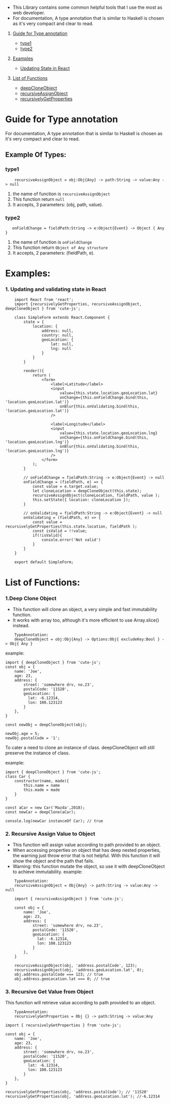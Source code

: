 * This Library contains some common helpful tools that I use the most as web developer.
* For documentation, A type annotation that is similar to Haskell is chosen as it's very compact and clear to read.

1. [Guide for Type annotation](#guide-for-type-annotation)
    * [type1](#type1)
    * [type2](#type2)

2. [Examples](#examples)
    * [Updating State in React](#1-updating-and-validating-state-in-react)

3. [List of Functions](#list-of-functions)
    * [deepCloneObject](#1deep-clone-object)
    * [recursiveAssignObject](#2-recursive-assign-value-to-object)
    * [recursivelyGetProperties](#3-recursive-get-value-from-object)

# Guide for Type annotation
For documentation, A type annotation that is similar to Haskell is chosen as it's very compact and clear to read.

## Example Of Types:
### type1
```
    recursiveAssignObject = obj:Obj{Any} -> path:String -> value:Any -> null
```
1. the name of function is `recursiveAssignObject`
2. This function return `null`
3. It accepts, 3 parameters: (obj, path, value).


### type2
```
   onFieldChange = fieldPath:String -> e:Object{Event} -> Object { Any }
```
1. the name of function is `onFieldChange`
2. This function return `Object of Any structure`
3. It accepts, 2 parameters: (fieldPath, e).


# Examples:
### 1. Updating and validating state in React

```
    import React from 'react';
    import {recursivelyGetProperties, recursiveAssignObject, deepCloneObject } from 'cute-js';

    class SimpleForm extends React.Component {
        state = {
            location: {
                address: null,
                country: null,
                geoLocation: {
                    lat: null,
                    lng: null
                }
            }
        }

        render(){
            return (
                <form>
                    <label>Latitude</label>
                    <input
                        value={this.state.location.geoLocation.lat}
                        onChange={this.onFieldChange.bind(this, 'location.geoLocation.lat')}
                        onBlur{this.onValidating.bind(this, 'location.geoLocation.lat')}
                    />

                    <label>Longitude</label>
                    <input
                        value={this.state.location.geoLocation.lng}
                        onChange={this.onFieldChange.bind(this, 'location.geoLocation.lng')}
                        onBlur{this.onValidating.bind(this, 'location.geoLocation.lng')}
                    />
                </form>
            );
        }

        // onFieldChange = fieldPath:String -> e:Object{Event} -> null
        onFieldChange = (fieldPath, e) => {
            const value = e.target.value;
            let cloneLocation = deepCloneObject(this.state);
            recursiveAssignObject(cloneLocation, fieldPath, value );
            this.setState({ location: cloneLocation });
        }

        // onValidating = fieldPath:String -> e:Object{Event} -> null
        onValidating = (fieldPath, e) => {
            const value = recursivelyGetProperties(this.state.location, fieldPath );
            const isValid = !!value;
            if(!isValid){
                console.error('Not valid')
            }
        }
    }

    export default SimpleForm;
```



# List of Functions:
### 1.Deep Clone Object
* This function will clone an object, a very simple and fast immutability function.
* It works with array too, although it's more efficient to use Array.slice() instead.

```
    TypeAnnotation:
    deepCloneObject = obj:Obj{Any} -> Options:Obj{ excludeKey:Bool } -> Obj{ Any }
```

example: 
    
    import { deepCloneObject } from 'cute-js';        
    const obj = {
        name: 'Joe',
        age: 23,
        address: {
            street: 'somewhere drv, no.23',
            postalCode: '11520',
            geoLocation: {
              lat: -6.12314,
              lon: 108.123123
            }
        },
    }
    
    const newObj = deepCloneObject(obj);
    
    newObj.age = 5;
    newObj.postalCode = '1';

To cater a need to clone an instance of class. 
deepCloneObject will still preserve the instance of class.

example: 
    
    import { deepCloneObject } from 'cute-js';        
    class Car {
        constructor(name, made){
            this.name = name
            this.made = made
        }
    }
    
    const aCar = new Car('Mazda',2018);
    const newCar = deepClone(aCar);
    
    console.log(newCar instanceOf Car); // true
    
### 2. Recursive Assign Value to Object
* This function will assign value according to path provided to an object.
* When accessing properties on object that has deep nested properties, the warning just throw error that is not helpful.
  With this function it will show the object and the path that fails.
* Warning: this function mutate the object, so use it with deepCloneObject to achieve immutability.
example:

```
    TypeAnnotation:
    recursiveAssignObject = Obj{Any} -> path:String -> value:Any -> null
```

```
    import { recursiveAssignObject } from 'cute-js';
        
    const obj = {
        name: 'Joe',
        age: 23,
        address: {
            street: 'somewhere drv, no.23',
            postalCode: '11520',
            geoLocation: {
              lat: -6.12314,
              lon: 108.123123
            }
        },
    }
    
    recursiveAssignObject(obj, 'address.postalCode', 123);
    recursiveAssignObject(obj, 'address.geoLocation.lat', 0);
    obj.address.postalCode === 123; // true
    obj.address.geoLocation.lat === 0; // true
```
    
    
### 3. Recursive Get Value from Object
This function will retrieve value according to path provided to an object.

```
    TypeAnnotation:
    recursivelyGetProperties = Obj {} -> path:String -> value:Any
```

    import { recursivelyGetProperties } from 'cute-js';
        
    const obj = {
        name: 'Joe',
        age: 23,
        address: {
            street: 'somewhere drv, no.23',
            postalCode: '11520',
            geoLocation: {
              lat: -6.12314,
              lon: 108.123123
            }
        },
    }
    
    recursivelyGetProperties(obj, 'address.postalCode'); // '11520'
    recursivelyGetProperties(obj, 'address.geoLocation.lat'); //-6.12314